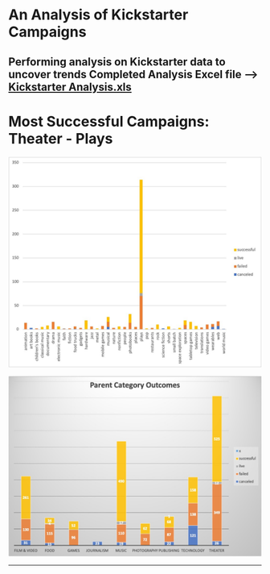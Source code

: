 # An Analysis of Kickstarter Campaigns
Performing analysis on Kickstarter data to uncover trends                        Completed Analysis Excel file --> [Kickstarter Analysis.xls](https://github.com/aimeeyen/kickstarter-analysis/blob/main/Kickstarter%20Analysis.xls)
----

# Most Successful Campaigns: **Theater - Plays**

![Subcategory Statistics](https://github.com/aimeeyen/kickstarter-analysis/blob/main/Subcategory%20Statistics.jpg)

![Parent Category Outcome](https://github.com/aimeeyen/kickstarter-analysis/blob/main/Parent%20Category%20Outcomes.jpg)

---


